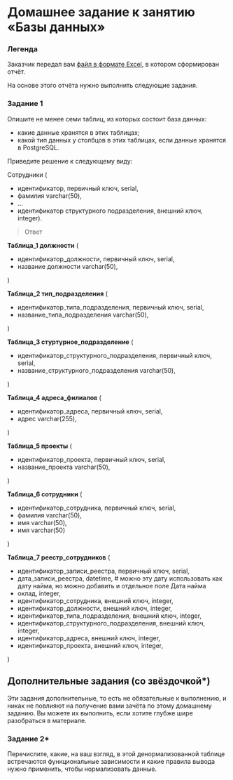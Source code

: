 # Домашнее задание к занятию «Базы данных»

### Легенда

Заказчик передал вам [файл в формате Excel](https://github.com/netology-code/sdb-homeworks/blob/main/resources/hw-12-1.xlsx), в котором сформирован отчёт. 

На основе этого отчёта нужно выполнить следующие задания.

### Задание 1

Опишите не менее семи таблиц, из которых состоит база данных:

- какие данные хранятся в этих таблицах;
- какой тип данных у столбцов в этих таблицах, если данные хранятся в PostgreSQL.

Приведите решение к следующему виду:

Сотрудники (

- идентификатор, первичный ключ, serial,
- фамилия varchar(50),
- ...
- идентификатор структурного подразделения, внешний ключ, integer).

> Ответ

**Таблица_1 должности** (

- идентификатор_должности, первичный ключ, serial,
- название должности varchar(50),

)

**Таблица_2 тип_подразделения** (

- идентификатор_типа_подразделения, первичный ключ, serial,
- название_типа_подразделения varchar(50),

)

**Таблица_3 стуртурное_подразделение** (

- идентификатор_структурного_подразделения, первичный ключ, serial,
- название_структурного_подразделения varchar(50),

)

**Таблица_4 адреса_филиалов** (

- идентификатор_адреса, первичный ключ, serial,
- адрес varchar(255),

)

**Таблица_5 проекты** (

- идентификатор_проекта, первичный ключ, serial,
- название_проекта varchar(50),

)

**Таблица_6 сотрудники** (

- идентификатор_сотрудника, первичный ключ, serial,
- фамилия varchar(50),
- имя varchar(50),
- имя varchar(50)

)

**Таблица_7 реестр_сотрудников** (

- идентификатор_записи_реестра, первичный ключ, serial,
- дата_записи_реестра, datetime,                                        # можно эту дату использовать как дату найма, но можно добавить и отдельное поле Дата найма
- оклад, integer,
- идентификатор_сотрудника, внешний ключ, integer,
- идентификатор_должности, внешний ключ, integer,
- идентификатор_типа_подразделения, внешний ключ, integer,
- идентификатор_структурного_подразделения, внешний ключ, integer,
- идентификатор_адреса, внешний ключ, integer,
- идентификатор_проекта, внешний ключ, integer,

)


## Дополнительные задания (со звёздочкой*)
Эти задания дополнительные, то есть не обязательные к выполнению, и никак не повлияют на получение вами зачёта по этому домашнему заданию. Вы можете их выполнить, если хотите глубже шире разобраться в материале.


### Задание 2*

Перечислите, какие, на ваш взгляд, в этой денормализованной таблице встречаются функциональные зависимости и какие правила вывода нужно применить, чтобы нормализовать данные.
